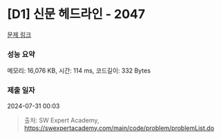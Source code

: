 # [D1] 신문 헤드라인 - 2047 

[문제 링크](https://swexpertacademy.com/main/code/problem/problemDetail.do?contestProbId=AV5QKsLaAy0DFAUq) 

### 성능 요약

메모리: 16,076 KB, 시간: 114 ms, 코드길이: 332 Bytes

### 제출 일자

2024-07-31 00:03



> 출처: SW Expert Academy, https://swexpertacademy.com/main/code/problem/problemList.do